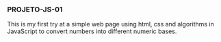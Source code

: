 ### PROJETO-JS-01

This is my first try at a simple web page using html, css and algorithms in JavaScript to convert numbers into different numeric bases.
